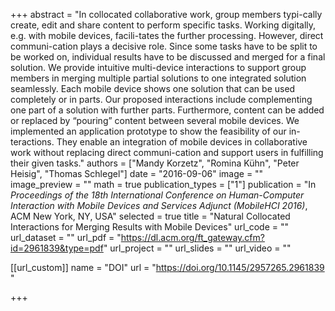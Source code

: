 +++
abstract = "In collocated collaborative work, group members typi-cally create, edit and share content to perform specific tasks. Working digitally, e.g. with mobile devices, facili-tates the further processing. However, direct communi-cation plays a decisive role. Since some tasks have to be split to be worked on, individual results have to be discussed and merged for a final solution. We provide intuitive multi-device interactions to support group members in merging multiple partial solutions to one integrated solution seamlessly. Each mobile device shows one solution that can be used completely or in parts. Our proposed interactions include complementing one part of a solution with further parts. Furthermore, content can be added or replaced by “pouring” content between several mobile devices. We implemented an application prototype to show the feasibility of our in-teractions. They enable an integration of mobile devices in collaborative work without replacing direct communi-cation and support users in fulfilling their given tasks."
authors = ["Mandy Korzetz", "Romina Kühn", "Peter Heisig", "Thomas Schlegel"]
date = "2016-09-06"
image = ""
image_preview = ""
math = true
publication_types = ["1"]
publication = "In *Proceedings of the 18th International Conference on Human-Computer Interaction with Mobile Devices and Services Adjunct (MobileHCI 2016)*, ACM New York, NY, USA"
selected = true
title = "Natural Collocated Interactions for Merging Results with Mobile Devices"
url_code = ""
url_dataset = ""
url_pdf = "https://dl.acm.org/ft_gateway.cfm?id=2961839&type=pdf"
url_project = ""
url_slides = ""
url_video = ""

[[url_custom]]
name = "DOI"
url = "https://doi.org/10.1145/2957265.2961839 "

+++
